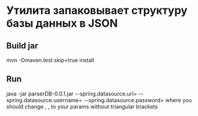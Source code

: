 # Утилита запаковывает структуру базы данных в JSON

## Build jar
mvn -Dmaven.test.skip=true install

## Run
java -jar parserDB-0.0.1.jar --spring.datasource.url=<url> --spring.datasource.username=<username> --spring.datasource.password=<password>
where you should change <url>, <username>, <password> to your params without triangular brackets
